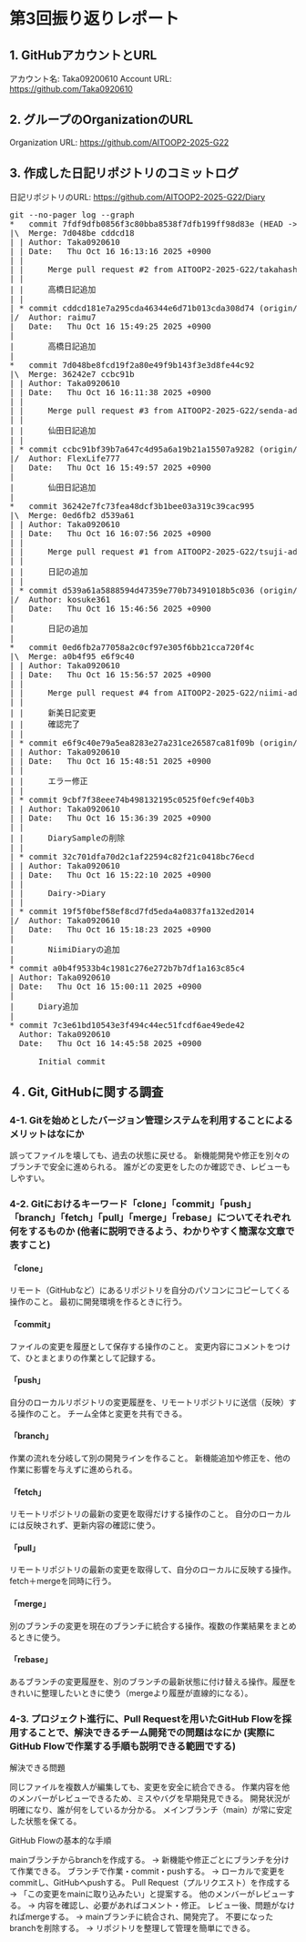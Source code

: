 # 第3回振り返りレポート

## 1. GitHubアカウントとURL

アカウント名: Taka09200610
Account URL: https://github.com/Taka0920610

## 2. グループのOrganizationのURL

Organization URL: https://github.com/AITOOP2-2025-G22

## 3. 作成した日記リポジトリのコミットログ

日記リポジトリのURL: https://github.com/AITOOP2-2025-G22/Diary

<pre>
git --no-pager log --graph 
*   commit 7fdf9dfb0856f3c80bba8538f7dfb199ff98d83e (HEAD -> main, origin/main, origin/HEAD)
|\  Merge: 7d048be cddcd18
| | Author: Taka0920610 <qiaojixinmei76@gmail.com>
| | Date:   Thu Oct 16 16:13:16 2025 +0900
| | 
| |     Merge pull request #2 from AITOOP2-2025-G22/takahashi-add-new
| |     
| |     高橋日記追加
| | 
| * commit cddcd181e7a295cda46344e6d71b013cda308d74 (origin/takahashi-add-new, takahashi-add-new)
|/  Author: raimu7 <k24089kk@aitech.ac.jp>
|   Date:   Thu Oct 16 15:49:25 2025 +0900
|   
|       高橋日記追加
|   
*   commit 7d048be8fcd19f2a80e49f9b143f3e3d8fe44c92
|\  Merge: 36242e7 ccbc91b
| | Author: Taka0920610 <qiaojixinmei76@gmail.com>
| | Date:   Thu Oct 16 16:11:38 2025 +0900
| | 
| |     Merge pull request #3 from AITOOP2-2025-G22/senda-add-new
| |     
| |     仙田日記追加
| | 
| * commit ccbc91bf39b7a647c4d95a6a19b21a15507a9282 (origin/senda-add-new, senda-add-new)
|/  Author: FlexLife777 <kazuki.senda0713@icloud.com>
|   Date:   Thu Oct 16 15:49:57 2025 +0900
|   
|       仙田日記追加
|   
*   commit 36242e7fc73fea48dcf3b1bee03a319c39cac995
|\  Merge: 0ed6fb2 d539a61
| | Author: Taka0920610 <qiaojixinmei76@gmail.com>
| | Date:   Thu Oct 16 16:07:56 2025 +0900
| | 
| |     Merge pull request #1 from AITOOP2-2025-G22/tsuji-add-new
| |     
| |     日記の追加
| | 
| * commit d539a61a5888594d47359e770b73491018b5c036 (origin/tsuji-add-new, tsuji-add-new)
|/  Author: kosuke361 <mars.1.881@icloud.com>
|   Date:   Thu Oct 16 15:46:56 2025 +0900
|   
|       日記の追加
|   
*   commit 0ed6fb2a77058a2c0cf97e305f6bb21cca720f4c
|\  Merge: a0b4f95 e6f9c40
| | Author: Taka0920610 <qiaojixinmei76@gmail.com>
| | Date:   Thu Oct 16 15:56:57 2025 +0900
| | 
| |     Merge pull request #4 from AITOOP2-2025-G22/niimi-add-new
| |     
| |     新美日記変更
| |     確認完了
| | 
| * commit e6f9c40e79a5ea8283e27a231ce26587ca81f09b (origin/niimi-add-new, niimi-add-new)
| | Author: Taka0920610 <qiaojixinmei76@gmail.com>
| | Date:   Thu Oct 16 15:48:51 2025 +0900
| | 
| |     エラー修正
| | 
| * commit 9cbf7f38eee74b498132195c0525f0efc9ef40b3
| | Author: Taka0920610 <qiaojixinmei76@gmail.com>
| | Date:   Thu Oct 16 15:36:39 2025 +0900
| | 
| |     DiarySampleの削除
| | 
| * commit 32c701dfa70d2c1af22594c82f21c0418bc76ecd
| | Author: Taka0920610 <qiaojixinmei76@gmail.com>
| | Date:   Thu Oct 16 15:22:10 2025 +0900
| | 
| |     Dairy->Diary
| | 
| * commit 19f5f0bef58ef8cd7fd5eda4a0837fa132ed2014
|/  Author: Taka0920610 <qiaojixinmei76@gmail.com>
|   Date:   Thu Oct 16 15:18:23 2025 +0900
|   
|       NiimiDiaryの追加
| 
* commit a0b4f9533b4c1981c276e272b7b7df1a163c85c4
| Author: Taka0920610 <qiaojixinmei76@gmail.com>
| Date:   Thu Oct 16 15:00:11 2025 +0900
| 
|     Diary追加
| 
* commit 7c3e61bd10543e3f494c44ec51fcdf6ae49ede42
  Author: Taka0920610 <qiaojixinmei76@gmail.com>
  Date:   Thu Oct 16 14:45:58 2025 +0900
  
      Initial commit
</pre>


## ４. Git, GitHubに関する調査
### 4-1. Gitを始めとしたバージョン管理システムを利用することによるメリットはなにか
誤ってファイルを壊しても、過去の状態に戻せる。
新機能開発や修正を別々のブランチで安全に進められる。
誰がどの変更をしたのか確認でき、レビューもしやすい。


### 4-2. Gitにおけるキーワード「clone」「commit」「push」「branch」「fetch」「pull」「merge」「rebase」についてそれぞれ何をするものか (他者に説明できるよう、わかりやすく簡潔な文章で表すこと)
#### 「clone」
リモート（GitHubなど）にあるリポジトリを自分のパソコンにコピーしてくる操作のこと。
最初に開発環境を作るときに行う。

#### 「commit」
ファイルの変更を履歴として保存する操作のこと。
変更内容にコメントをつけて、ひとまとまりの作業として記録する。

#### 「push」
自分のローカルリポジトリの変更履歴を、リモートリポジトリに送信（反映）する操作のこと。
チーム全体と変更を共有できる。

#### 「branch」
作業の流れを分岐して別の開発ラインを作ること。
新機能追加や修正を、他の作業に影響を与えずに進められる。

#### 「fetch」
リモートリポジトリの最新の変更を取得だけする操作のこと。
自分のローカルには反映されず、更新内容の確認に使う。

#### 「pull」
リモートリポジトリの最新の変更を取得して、自分のローカルに反映する操作。fetch＋mergeを同時に行う。

#### 「merge」
別のブランチの変更を現在のブランチに統合する操作。複数の作業結果をまとめるときに使う。

#### 「rebase」
あるブランチの変更履歴を、別のブランチの最新状態に付け替える操作。履歴をきれいに整理したいときに使う（mergeより履歴が直線的になる）。

### 4-3. プロジェクト進行に、Pull Requestを用いたGitHub Flowを採用することで、解決できるチーム開発での問題はなにか (実際にGitHub Flowで作業する手順も説明できる範囲でする)
解決できる問題

同じファイルを複数人が編集しても、変更を安全に統合できる。
作業内容を他のメンバーがレビューできるため、ミスやバグを早期発見できる。
開発状況が明確になり、誰が何をしているか分かる。
メインブランチ（main）が常に安定した状態を保てる。

GitHub Flowの基本的な手順

mainブランチからbranchを作成する。
→ 新機能や修正ごとにブランチを分けて作業できる。
ブランチで作業・commit・pushする。
→ ローカルで変更をcommitし、GitHubへpushする。
Pull Request（プルリクエスト）を作成する
→ 「この変更をmainに取り込みたい」と提案する。
他のメンバーがレビューする。
→ 内容を確認し、必要があればコメント・修正。
レビュー後、問題がなければmergeする。
→ mainブランチに統合され、開発完了。
不要になったbranchを削除する。
→ リポジトリを整理して管理を簡単にできる。

